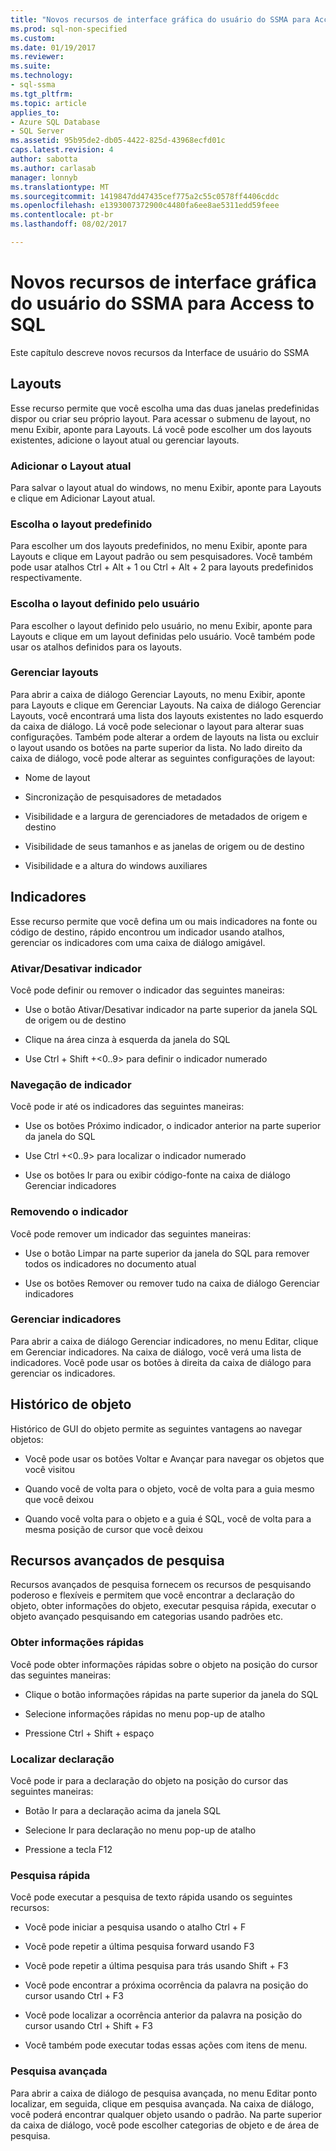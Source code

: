 ```yaml
---
title: "Novos recursos de interface gráfica do usuário do SSMA para Access para o SQL | Microsoft Docs"
ms.prod: sql-non-specified
ms.custom: 
ms.date: 01/19/2017
ms.reviewer: 
ms.suite: 
ms.technology:
- sql-ssma
ms.tgt_pltfrm: 
ms.topic: article
applies_to:
- Azure SQL Database
- SQL Server
ms.assetid: 95b95de2-db05-4422-825d-43968ecfd01c
caps.latest.revision: 4
author: sabotta
ms.author: carlasab
manager: lonnyb
ms.translationtype: MT
ms.sourcegitcommit: 1419847dd47435cef775a2c55c0578ff4406cddc
ms.openlocfilehash: e1393007372900c4480fa6ee8ae5311edd59feee
ms.contentlocale: pt-br
ms.lasthandoff: 08/02/2017

---
```

# <a name="new-gui-features-in-ssma-for-access-to-sql"></a>Novos recursos de interface gráfica do usuário do SSMA para Access to SQL
Este capítulo descreve novos recursos da Interface de usuário do SSMA  
  
## <a name="layouts"></a>Layouts  
Esse recurso permite que você escolha uma das duas janelas predefinidas dispor ou criar seu próprio layout. Para acessar o submenu de layout, no menu Exibir, aponte para Layouts. Lá você pode escolher um dos layouts existentes, adicione o layout atual ou gerenciar layouts.  
  
### <a name="add-current-layout"></a>Adicionar o Layout atual  
Para salvar o layout atual do windows, no menu Exibir, aponte para Layouts e clique em Adicionar Layout atual.  
  
### <a name="choose-predefined-layout"></a>Escolha o layout predefinido  
Para escolher um dos layouts predefinidos, no menu Exibir, aponte para Layouts e clique em Layout padrão ou sem pesquisadores. Você também pode usar atalhos Ctrl + Alt + 1 ou Ctrl + Alt + 2 para layouts predefinidos respectivamente.  
  
### <a name="choose-user-defined-layout"></a>Escolha o layout definido pelo usuário  
Para escolher o layout definido pelo usuário, no menu Exibir, aponte para Layouts e clique em um layout definidas pelo usuário. Você também pode usar os atalhos definidos para os layouts.  
  
### <a name="manage-layouts"></a>Gerenciar layouts  
Para abrir a caixa de diálogo Gerenciar Layouts, no menu Exibir, aponte para Layouts e clique em Gerenciar Layouts. Na caixa de diálogo Gerenciar Layouts, você encontrará uma lista dos layouts existentes no lado esquerdo da caixa de diálogo. Lá você pode selecionar o layout para alterar suas configurações. Também pode alterar a ordem de layouts na lista ou excluir o layout usando os botões na parte superior da lista. No lado direito da caixa de diálogo, você pode alterar as seguintes configurações de layout:  
  
-   Nome de layout  
  
-   Sincronização de pesquisadores de metadados  
  
-   Visibilidade e a largura de gerenciadores de metadados de origem e destino  
  
-   Visibilidade de seus tamanhos e as janelas de origem ou de destino  
  
-   Visibilidade e a altura do windows auxiliares  
  
## <a name="bookmarks"></a>Indicadores  
Esse recurso permite que você defina um ou mais indicadores na fonte ou código de destino, rápido encontrou um indicador usando atalhos, gerenciar os indicadores com uma caixa de diálogo amigável.  
  
### <a name="toggle-bookmark"></a>Ativar/Desativar indicador  
Você pode definir ou remover o indicador das seguintes maneiras:  
  
-   Use o botão Ativar/Desativar indicador na parte superior da janela SQL de origem ou de destino  
  
-   Clique na área cinza à esquerda da janela do SQL  
  
-   Use Ctrl + Shift +&lt;0..9&gt; para definir o indicador numerado  
  
### <a name="bookmark-navigation"></a>Navegação de indicador  
Você pode ir até os indicadores das seguintes maneiras:  
  
-   Use os botões Próximo indicador, o indicador anterior na parte superior da janela do SQL  
  
-   Use Ctrl +&lt;0..9&gt; para localizar o indicador numerado  
  
-   Use os botões Ir para ou exibir código-fonte na caixa de diálogo Gerenciar indicadores  
  
### <a name="removing-bookmark"></a>Removendo o indicador  
Você pode remover um indicador das seguintes maneiras:  
  
-   Use o botão Limpar na parte superior da janela do SQL para remover todos os indicadores no documento atual  
  
-   Use os botões Remover ou remover tudo na caixa de diálogo Gerenciar indicadores  
  
### <a name="manage-bookmarks"></a>Gerenciar indicadores  
Para abrir a caixa de diálogo Gerenciar indicadores, no menu Editar, clique em Gerenciar indicadores. Na caixa de diálogo, você verá uma lista de indicadores. Você pode usar os botões à direita da caixa de diálogo para gerenciar os indicadores.  
  
## <a name="object-history"></a>Histórico de objeto  
Histórico de GUI do objeto permite as seguintes vantagens ao navegar objetos:  
  
-   Você pode usar os botões Voltar e Avançar para navegar os objetos que você visitou  
  
-   Quando você de volta para o objeto, você de volta para a guia mesmo que você deixou  
  
-   Quando você volta para o objeto e a guia é SQL, você de volta para a mesma posição de cursor que você deixou  
  
## <a name="advanced-search-capabilities"></a>Recursos avançados de pesquisa  
Recursos avançados de pesquisa fornecem os recursos de pesquisando poderoso e flexíveis e permitem que você encontrar a declaração do objeto, obter informações do objeto, executar pesquisa rápida, executar o objeto avançado pesquisando em categorias usando padrões etc.  
  
### <a name="get-quick-information"></a>Obter informações rápidas  
Você pode obter informações rápidas sobre o objeto na posição do cursor das seguintes maneiras:  
  
-   Clique o botão informações rápidas na parte superior da janela do SQL  
  
-   Selecione informações rápidas no menu pop-up de atalho  
  
-   Pressione Ctrl + Shift + espaço  
  
### <a name="find-declaration"></a>Localizar declaração  
Você pode ir para a declaração do objeto na posição do cursor das seguintes maneiras:  
  
-   Botão Ir para a declaração acima da janela SQL  
  
-   Selecione Ir para declaração no menu pop-up de atalho  
  
-   Pressione a tecla F12  
  
### <a name="quick-search"></a>Pesquisa rápida  
Você pode executar a pesquisa de texto rápida usando os seguintes recursos:  
  
-   Você pode iniciar a pesquisa usando o atalho Ctrl + F  
  
-   Você pode repetir a última pesquisa forward usando F3  
  
-   Você pode repetir a última pesquisa para trás usando Shift + F3  
  
-   Você pode encontrar a próxima ocorrência da palavra na posição do cursor usando Ctrl + F3  
  
-   Você pode localizar a ocorrência anterior da palavra na posição do cursor usando Ctrl + Shift + F3  
  
-   Você também pode executar todas essas ações com itens de menu.  
  
### <a name="advanced-search"></a>Pesquisa avançada  
Para abrir a caixa de diálogo de pesquisa avançada, no menu Editar ponto localizar, em seguida, clique em pesquisa avançada. Na caixa de diálogo, você poderá encontrar qualquer objeto usando o padrão. Na parte superior da caixa de diálogo, você pode escolher categorias de objeto e de área de pesquisa.  
  

